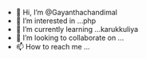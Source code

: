 - 👋 Hi, I’m @Gayanthachandimal
- 👀 I’m interested in ...php
- 🌱 I’m currently learning ...karukkuliya
- 💞️ I’m looking to collaborate on ...
- 📫 How to reach me ...

<!---
Gayanthachandimal/Gayanthachandimal is a ✨ special ✨ repository because its `README.md` (this file) appears on your GitHub profile.
You can click the Preview link to take a look at your changes.
--->
